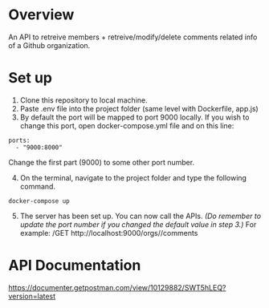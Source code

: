 # Overview
An API to retreive members + retreive/modify/delete comments related info of a Github organization. 

# Set up
1. Clone this repository to local machine.
2. Paste .env file into the project folder (same level with Dockerfile, app.js)
3. By default the port will be mapped to port 9000 locally. 
If you wish to change this port, open docker-compose.yml file and on this line:
```
ports:
  - "9000:8000"
```
Change the first part (9000) to some other port number.

4. On the terminal, navigate to the project folder and type the following command.
```
docker-compose up
```
5. The server has been set up. You can now call the APIs.
*(Do remember to update the port number if you changed the default value in step 3.)*
For example:
/GET http://localhost:9000/orgs/<org-name>/comments

# API Documentation
https://documenter.getpostman.com/view/10129882/SWT5hLEQ?version=latest

